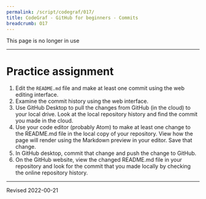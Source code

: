 ```yaml
---
permalink: /script/codegraf/017/
title: CodeGraf - GitHub for beginners - Commits
breadcrumb: O17
---
```


This page is no longer in use


----

# Practice assignment

1. Edit the `README.md` file and make at least one commit using the web editing interface.
2. Examine the commit history using the web interface.
3. Use GitHub Desktop to pull the changes from GitHub (in the cloud) to your local drive. Look at the local repository history and find the commit you made in the cloud.
4. Use your code editor (probably Atom) to make at least one change to the README.md file in the local copy of your repository. View how the page will render using the Markdown preview in your editor. Save that change.
5. In GitHub desktop, commit that change and push the change to GitHub.
6. On the GitHub website, view the changed README.md file in your repository and look for the commit that you made locally by checking the online repository history. 

----
Revised 2022-00-21
